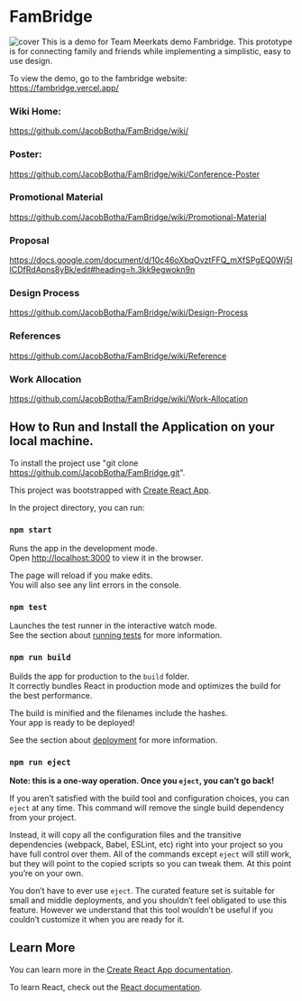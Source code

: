 # FamBridge
![cover](https://user-images.githubusercontent.com/92564190/138195329-8efea9d5-5b24-432a-9f04-c89aab3aa103.png)
This is a demo for Team Meerkats demo Fambridge. This prototype is for connecting family and friends while implementing a simplistic, easy to use design.

To view the demo, go to the fambridge website: https://fambridge.vercel.app/

### Wiki Home:
https://github.com/JacobBotha/FamBridge/wiki/

### Poster: 
https://github.com/JacobBotha/FamBridge/wiki/Conference-Poster

### Promotional Material
https://github.com/JacobBotha/FamBridge/wiki/Promotional-Material

### Proposal
https://docs.google.com/document/d/10c46oXbqOvztFFQ_mXfSPgEQ0Wj5IICDfRdApns8yBk/edit#heading=h.3kk9egwokn9n

### Design Process
https://github.com/JacobBotha/FamBridge/wiki/Design-Process

### References
https://github.com/JacobBotha/FamBridge/wiki/Reference

### Work Allocation
https://github.com/JacobBotha/FamBridge/wiki/Work-Allocation


## How to Run and Install the Application on your local machine.
To install the project use "git clone https://github.com/JacobBotha/FamBridge.git".

This project was bootstrapped with [Create React App](https://github.com/facebook/create-react-app). 

In the project directory, you can run:

### `npm start`

Runs the app in the development mode.\
Open [http://localhost:3000](http://localhost:3000) to view it in the browser.

The page will reload if you make edits.\
You will also see any lint errors in the console.

### `npm test`

Launches the test runner in the interactive watch mode.\
See the section about [running tests](https://facebook.github.io/create-react-app/docs/running-tests) for more information.

### `npm run build`

Builds the app for production to the `build` folder.\
It correctly bundles React in production mode and optimizes the build for the best performance.

The build is minified and the filenames include the hashes.\
Your app is ready to be deployed!

See the section about [deployment](https://facebook.github.io/create-react-app/docs/deployment) for more information.

### `npm run eject`

**Note: this is a one-way operation. Once you `eject`, you can’t go back!**

If you aren’t satisfied with the build tool and configuration choices, you can `eject` at any time. This command will remove the single build dependency from your project.

Instead, it will copy all the configuration files and the transitive dependencies (webpack, Babel, ESLint, etc) right into your project so you have full control over them. All of the commands except `eject` will still work, but they will point to the copied scripts so you can tweak them. At this point you’re on your own.

You don’t have to ever use `eject`. The curated feature set is suitable for small and middle deployments, and you shouldn’t feel obligated to use this feature. However we understand that this tool wouldn’t be useful if you couldn’t customize it when you are ready for it.

## Learn More

You can learn more in the [Create React App documentation](https://facebook.github.io/create-react-app/docs/getting-started).

To learn React, check out the [React documentation](https://reactjs.org/).
